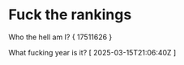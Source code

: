 # Fuck the rankings

Who the hell am I?
{ 17511626 }

What fucking year is it?
[ 2025-03-15T21:06:40Z ]
